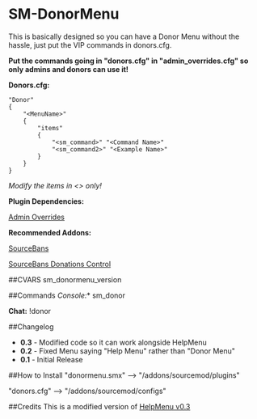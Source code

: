SM-DonorMenu
============
This is basically designed so you can have a Donor Menu without the hassle, just put the VIP commands in donors.cfg.

**Put the commands going in "donors.cfg" in "admin_overrides.cfg" so only admins and donors can use it!**

**Donors.cfg:** 
```
"Donor"
{
	"<MenuName>"
	{
		"items"
		{
			"<sm_command>" "<Command Name>"
			"<sm_command2>" "<Example Name>"
		}
	}
}
```
*Modify the items in <> only!*

**Plugin Dependencies:**

[Admin Overrides](https://wiki.alliedmods.net/Overriding_Command_Access_(SourceMod))

**Recommended Addons:**

[SourceBans](https://forums.alliedmods.net/showthread.php?t=61000)

[SourceBans Donations Control](https://forums.alliedmods.net/showthread.php?t=221742)

##CVARS
sm_donormenu_version

##Commands
*Console:** sm_donor

**Chat:** !donor

##Changelog
- **0.3** - Modified code so it can work alongside HelpMenu
- **0.2** - Fixed Menu saying "Help Menu" rather than "Donor Menu"
- **0.1** - Initial Release

##How to Install
"donormenu.smx" --> "<game>/addons/sourcemod/plugins"

"donors.cfg" --> "<game>/addons/sourcemod/configs"

##Credits
This is a modified version of [HelpMenu v0.3](https://forums.alliedmods.net/showthread.php?t=72576)

